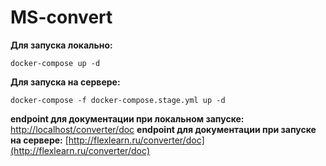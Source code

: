 # MS-convert

**Для запуска локально:**
```
docker-compose up -d
```
**Для запуска на сервере:**
```
docker-compose -f docker-compose.stage.yml up -d

```
**endpoint для документации при локальном запуске:**
[http://localhost/converter/doc](http://localhost/converter/doc)
**endpoint для документации при запуске на сервере:**
[http://flexlearn.ru/converter/doc](http://flexlearn.ru/converter/doc)